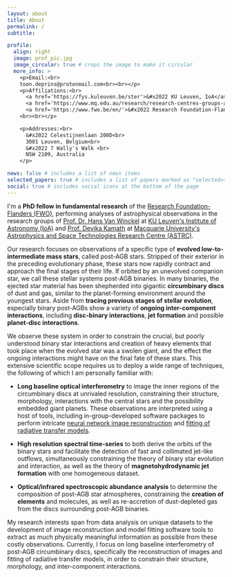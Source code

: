 ```yaml
---
layout: about
title: About
permalink: /
subtitle:

profile:
  align: right
  image: prof_pic.jpg
  image_circular: true # crops the image to make it circular
  more_info: >
    <p>Email:<br>
    toon.deprins@protonmail.com<br><br></p>
    <p>Affiliations:<br>
      <a href='https://fys.kuleuven.be/ster'>&#x2022 KU Leuven, IoA</a><br>
      <a href='https://www.mq.edu.au/research/research-centres-groups-and-facilities/centres/astrophysics-and-space-technologies'>&#x2022 Macquarie University, ASTRC</a><br>
      <a href='https://www.fwo.be/en/'>&#x2022 Research Foundation-Flanders </a>
    <br><br></p>

    <p>Addresses:<br>
      &#x2022 Celestijnenlaan 200D<br> 
      3001 Leuven, Belgium<br>
      &#x2022 7 Wally's Walk <br>
      NSW 2109, Australia
    </p>

news: false # includes a list of news items
selected_papers: true # includes a list of papers marked as "selected={true}"
social: true # includes social icons at the bottom of the page
---
```


<style>
/* HTML/CSS pseudo-element after main body to add background image*/
body::after {
  content: "";
  background: url('../assets/img/cover_phd.jpg');
  background-size:cover;
  background-repeat:no-repeat;
  opacity: 0.3;
  background-position: 50% 0;
  top: 0;
  left: 0;
  bottom: 0;
  right: 0;
  position: absolute;
  z-index: -1;
}
</style>

I'm a **PhD fellow in fundamental research** of the [Research Foundation-Flanders (FWO)](https://www.fwo.be/en/), performing analyses of astrophysical observations in the research groups of [Prof. Dr. Hans Van Winckel](https://scholar.google.be/citations?user=XF-c7_IAAAAJ&hl=nl) at [KU Leuven's Institute of Astronomy (IoA)](https://fys.kuleuven.be/ster) and [Prof. Devika Kamath](https://scholar.google.com.au/citations?user=RXjUr1IAAAAJ&hl=en) at [Macquarie University's Astrophysics and Space Technologies Research Centre (ASTRC)](https://www.mq.edu.au/research/research-centres-groups-and-facilities/centres/astrophysics-and-space-technologies).

Our research focuses on observations of a specific type of **evolved low-to-intermediate mass stars**, called post-AGB stars. Stripped of their exterior in the preceding evolutionary phase, these stars now rapidly contract and approach the final stages of their life. If orbited by an unevolved companion star, we call these stellar systems post-AGB binaries. In many binaries, the ejected star material has been shepherded into gigantic **circumbinary discs** of dust and gas, similar to the planet-forming environment around the youngest stars. Aside from **tracing previous stages of stellar evolution**, especially binary post-AGBs show a variety of **ongoing inter-component interactions**, including **disc-binary interactions**, **jet formation** and possible **planet-disc interactions**.

We observe these system in order to constrain the crucial, but poorly understood binary star interactions and creation of heavy elements that took place when the evolved star was a swolen giant, and the effect the ongoing interactions might have on the final fate of these stars. This extensive scientific scope requires us to deploy a wide range of techniques, the following of which I am personally familiar with:

- **Long baseline optical interferometry** to image the inner regions of the circumbinary discs at unrivaled resolution, constraining their structure, morphology, interactions with the central stars and the possibility embedded giant planets. These observations are interpreted using a host of tools, including in-group-developed software packages to perform intricate [neural network image reconstruction](https://github.com/DePrinsT/organic) and [fitting of radiative transfer models](https://github.com/DePrinsT/distroi).

- **High resolution spectral time-series** to both derive the orbits of the binary stars and facilitate the detection of fast and collimated jet-like outflows, simultaneously constraining the theory of binary star evolution and interaction, as well as the theory of **magnetohydrodynamic jet formation** with one homogeneous dataset.

- **Optical/infrared spectroscopic abundance analysis** to determine the composition of post-AGB star atmospheres, constraining the **creation of elements** and molecules, as well as re-accretion of dust-depleted gas from the discs surrounding post-AGB binaries.

My research interests span from data analysis on unique datasets to the development of image reconstruction and model fitting software tools to extract as much physically meaningful information as possible from these costly observations. Currently, I focus on long baseline interferometry of post-AGB circumbinary discs, specifically the reconstruction of images and fitting of radiative transfer models, in order to constrain their structure, morphology, and inter-component interactions.
